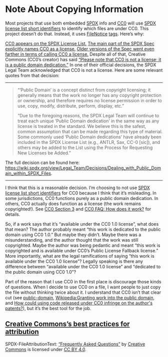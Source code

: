 <!--
SPDX-FileNotice: 🅭🄍1.0 This file was dedicated to the public domain using the CC0 1.0 Universal Public Domain Dedication <https://creativecommons.org/publicdomain/zero/1.0/>.
SPDX-FileContributor: Jason Yundt <swagfortress@gmail.com> (2021)
-->

# Note About Copying Information

Most projects that use both embedded [SPDX][0] info and [CC0][1] will use [SPDX
license list short identifiers][2] to identify which files are under CC0. This
project doesn’t do that. Instead, it uses [FileNotice][3] [tags][4]. Here’s
why:

[CC0 appears on the SPDX License List.][5] [The main part of the SPDX Spec
explicitly names CC0 as a license.][6] [Older versions of the Spec went even
farther in terms of calling CC0 a license.][7] Despite all of that, Creative
Commons (CC0’s creator) has said [“Please note that CC0 is not a license; it is
a public domain dedication.”][8] In one of their official decisions, the SPDX
Legal Team acknowledged that CC0 is not a license. Here are some relevant
quotes from that decision:

-------------------------------------------------------------------------------

>“‘Public Domain’ is a concept distinct from copyright licensing; it generally
>means that the work no longer has any copyright protection or ownership, and
>therefore requires no license permission in order to use, copy, modify,
>distribute, perform, display, etc.”
>
>“Due to the foregoing reasons, the SPDX Legal Team will continue to treat each
>unique ‘Public Domain dedication’ in the same way as any license is treated in
>the standard. We believe this is the safest, common assumption that can be
>made regarding this type of material. Some commonly used ‘Public Domain
>dedications’ have already been included in the SPDX License List (e.g., ANTLR,
>Sax, CC-0 \[sic\]), and others may be added to the List using the Process for
>Requesting New Licenses be Added.”

The full decision can be found here:
<https://wiki.spdx.org/view/Legal_Team/Decisions/Dealing_with_Public_Domain_within_SPDX_Files>.

-------------------------------------------------------------------------------

I think that this is a reasonable decision. I’m choosing to not use [SPDX
license list short identifiers][2] for CC0 because I think that it’s
misleading. In some jurisdictions, CC0 functions purely as a public domain
dedication. In others, CC0 actually does function as a license (the work
remains copyrighted!). See [CC0 Section 3][9] and [CC0 FAQ: How does it
work?][10] for details.

So, if a work says that it’s “available under the CC0 1.0 license”, what does
that mean? The author probably meant “this work is dedicated to the public
domain using CC0 1.0.” But maybe they didn’t. Maybe there was a
misunderstanding, and the author thought that the work was still copyrighted.
Maybe the author was being pedantic and meant “this work is copyrighted and is
available under CC0’s Public License Fallback license.” More importantly, what
are the legal ramifications of saying “this work is available under the CC0 1.0
license”? Legally speaking is there any difference between “available under the
CC0 1.0 license” and “dedicated to the public domain using CC0 1.0”?

Part of the reason that I use CC0 in the first place is discourage those kinds
of questions. When I decide to use CC0 on a file, I want people to just copy
the file without thinking twice about it. I understand that CC0 isn’t that
clear cut (see [public-domain][11], [Wikipedia:Granting work into the public
domain][12], and [How could using code released under CC0 infringe on the
author's patents?][13]), but it’s the best tool for the job.

## [Creative Commons’s best practices for attribution](https://wiki.creativecommons.org/wiki/Best_practices_for_attribution)

SPDX-FileAttributionText: [“Frequently Asked Questions”](https://creativecommons.org/faq/) by [Creative Commons](https://creativecommons.org/) is licensed under [CC BY 4.0](https://creativecommons.org/licenses/by/4.0/).

[0]: https://spdx.dev/
[1]: https://creativecommons.org/publicdomain/zero/1.0/
[2]: https://spdx.github.io/spdx-spec/using-SPDX-short-identifiers-in-source-files/
[3]: https://spdx.github.io/spdx-spec/file-information/#813-file-notice-field
[4]: https://spdx.github.io/spdx-spec/file-tags/
[5]: https://spdx.org/licenses/CC0-1.0.html
[6]: https://spdx.github.io/spdx-spec/document-creation-information/#62-data-license-field
[7]: https://github.com/spdx/spdx-spec/issues/542
[8]: https://creativecommons.org/faq/#how-do-cc-licenses-operate
[9]: https://creativecommons.org/publicdomain/zero/1.0/legalcode
[10]: https://wiki.creativecommons.org/wiki/CC0_FAQ#How_does_it_work.3F
[11]: https://linuxmafia.com/faq/Licensing_and_Law/public-domain.html
[12]: https://en.wikipedia.org/wiki/Wikipedia:Granting_work_into_the_public_domain
[13]: https://opensource.stackexchange.com/questions/133/how-could-using-code-released-under-cc0-infringe-on-the-authors-patents
